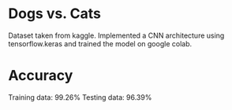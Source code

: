 # Dogs vs. Cats
Dataset taken from kaggle. 
Implemented a CNN architecture using tensorflow.keras and trained the model on google colab.

# Accuracy 
Training data: 99.26%
Testing data: 96.39%
